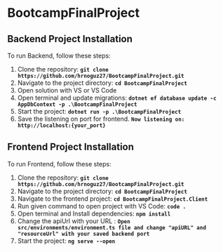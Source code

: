 # BootcampFinalProject

## **Backend Project Installation**

To run Backend, follow these steps:

1. Clone the repository: **`git clone https://github.com/hrnoguz27/BootcampFinalProject.git`**
2. Navigate to the project directory: **`cd BootcampFinalProject`**
4. Open solution with VS or VS Code
5. Open terminal and update migrations: **`dotnet ef database update -c AppDbContext -p .\BootcampFinalProject`**
6. Start the project: **`dotnet run -p .\BootcampFinalProject`**
7. Save the listening on port for frontend. **`Now listening on: http://localhost:{your_port}`**

## **Frontend Project Installation**

To run Frontend, follow these steps:

1. Clone the repository: **`git clone https://github.com/hrnoguz27/BootcampFinalProject.git`**
2. Navigate to the project directory: **`cd BootcampFinalProject`**
3. Navigate to the frontend project: **`cd BootcampFinalProject.Client`**
4. Run given command to open project with VS Code: **`code .`**
5. Open terminal and Install dependencies: **`npm install`**
6. Change the apiUrl with your URL : **`Open src/environments/environment.ts file and change "apiURL" and "resourceUrl" with your saved backend port`**
7. Start the project: **`ng serve --open`**
